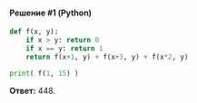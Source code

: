#### Решение #1 (Python)
```python
def f(x, y):
	if x > y: return 0
	if x == y: return 1
	return f(x+1, y) + f(x+3, y) + f(x*2, y)

print( f(1, 15) )
```
**Ответ:** 448.
